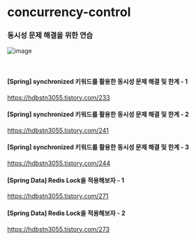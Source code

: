 # concurrency-control

### 동시성 문제 해결을 위한 연습
![image](https://github.com/user-attachments/assets/28b5f446-182b-450c-a35e-93ed7e8443b9)

<br>

#### [Spring] synchronized 키워드를 활용한 동시성 문제 해결 및 한계 - 1
<https://hdbstn3055.tistory.com/233>
<br>

#### [Spring] synchronized 키워드를 활용한 동시성 문제 해결 및 한계 - 2
<https://hdbstn3055.tistory.com/241>
<br>

#### [Spring] synchronized 키워드를 활용한 동시성 문제 해결 및 한계 - 3
<https://hdbstn3055.tistory.com/244>
<br>

#### [Spring Data] Redis Lock을 적용해보자 - 1
<https://hdbstn3055.tistory.com/271>
<br>

#### [Spring Data] Redis Lock을 적용해보자 - 2
<https://hdbstn3055.tistory.com/273>
<br>

